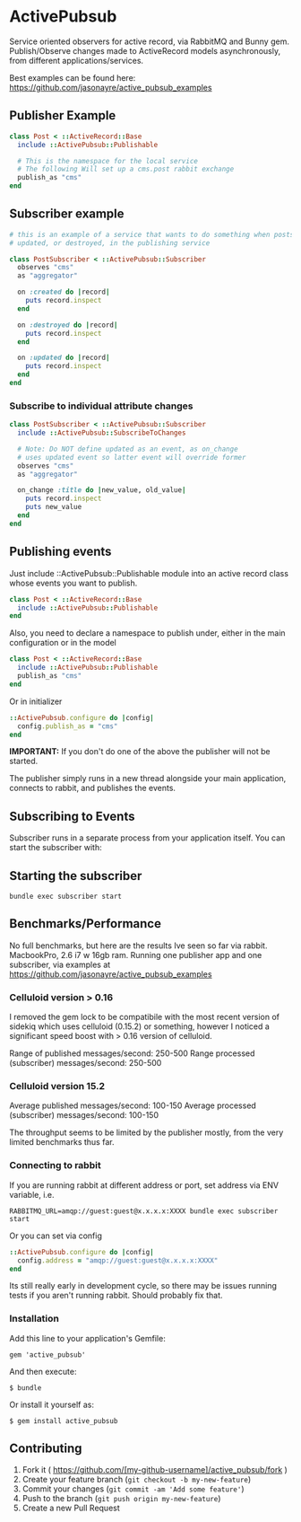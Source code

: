 # ActivePubsub

Service oriented observers for active record, via RabbitMQ and Bunny gem. Publish/Observe changes made to ActiveRecord models asynchronously, from different applications/services.

Best examples can be found here:
https://github.com/jasonayre/active_pubsub_examples

## Publisher Example
``` ruby
class Post < ::ActiveRecord::Base
  include ::ActivePubsub::Publishable

  # This is the namespace for the local service
  # The following Will set up a cms.post rabbit exchange
  publish_as "cms"
end
```

## Subscriber example
``` ruby
# this is an example of a service that wants to do something when posts are created,
# updated, or destroyed, in the publishing service

class PostSubscriber < ::ActivePubsub::Subscriber
  observes "cms"
  as "aggregator"

  on :created do |record|
    puts record.inspect
  end

  on :destroyed do |record|
    puts record.inspect
  end

  on :updated do |record|
    puts record.inspect
  end
end
```

### Subscribe to individual attribute changes

``` ruby
class PostSubscriber < ::ActivePubsub::Subscriber
  include ::ActivePubsub::SubscribeToChanges

  # Note: Do NOT define updated as an event, as on_change
  # uses updated event so latter event will override former
  observes "cms"
  as "aggregator"

  on_change :title do |new_value, old_value|
    puts record.inspect
    puts new_value
  end
end
```

## Publishing events

Just include ::ActivePubsub::Publishable module into an active record class whose events you want to publish.

``` ruby
class Post < ::ActiveRecord::Base
  include ::ActivePubsub::Publishable
end
```

Also, you need to declare a namespace to publish under, either in the main configuration or in the model

``` ruby
class Post < ::ActiveRecord::Base
  include ::ActivePubsub::Publishable
  publish_as "cms"
end
```

Or in initializer

``` ruby
::ActivePubsub.configure do |config|
  config.publish_as = "cms"
end
```

**IMPORTANT:** If you don't do one of the above the publisher will not be started.

The publisher simply runs in a new thread alongside your main application, connects to rabbit, and publishes the events.

## Subscribing to Events

Subscriber runs in a separate process from your application itself. You can start the subscriber with:

## Starting the subscriber

```
bundle exec subscriber start
```

## Benchmarks/Performance

No full benchmarks, but here are the results Ive seen so far via rabbit. MacbookPro, 2.6 i7 w 16gb ram. Running one publisher app and one subscriber, via examples at https://github.com/jasonayre/active_pubsub_examples

### Celluloid version > 0.16

I removed the gem lock to be compatibile with the most recent version of sidekiq which uses celluloid (0.15.2) or something, however I noticed a significant speed boost with > 0.16 version of celluloid.

Range of published messages/second: 250-500
Range processed (subscriber) messages/second: 250-500

### Celluloid version 15.2

Average published messages/second: 100-150
Average processed (subscriber) messages/second: 100-150

The throughput seems to be limited by the publisher mostly, from the very limited benchmarks thus far.

### Connecting to rabbit

If you are running rabbit at different address or port, set address via ENV variable, i.e.

```
RABBITMQ_URL=amqp://guest:guest@x.x.x.x:XXXX bundle exec subscriber start
```

Or you can set via config

``` ruby
::ActivePubsub.configure do |config|
  config.address = "amqp://guest:guest@x.x.x.x:XXXX"
end
```

Its still really early in development cycle, so there may be issues running tests if you aren't running rabbit. Should probably fix that.

### Installation

Add this line to your application's Gemfile:

    gem 'active_pubsub'

And then execute:

    $ bundle

Or install it yourself as:

    $ gem install active_pubsub



## Contributing

1. Fork it ( https://github.com/[my-github-username]/active_pubsub/fork )
2. Create your feature branch (`git checkout -b my-new-feature`)
3. Commit your changes (`git commit -am 'Add some feature'`)
4. Push to the branch (`git push origin my-new-feature`)
5. Create a new Pull Request
